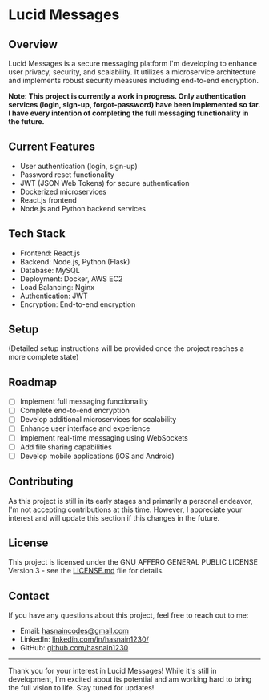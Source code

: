 # Lucid Messages

## Overview

Lucid Messages is a secure messaging platform I'm developing to enhance user privacy, security, and scalability. It utilizes a microservice architecture and implements robust security measures including end-to-end encryption.

**Note: This project is currently a work in progress. Only authentication services (login, sign-up, forgot-password) have been implemented so far. I have every intention of completing the full messaging functionality in the future.**

## Current Features

- User authentication (login, sign-up)
- Password reset functionality
- JWT (JSON Web Tokens) for secure authentication
- Dockerized microservices
- React.js frontend
- Node.js and Python backend services

## Tech Stack

- Frontend: React.js
- Backend: Node.js, Python (Flask)
- Database: MySQL
- Deployment: Docker, AWS EC2
- Load Balancing: Nginx
- Authentication: JWT
- Encryption: End-to-end encryption

## Setup

(Detailed setup instructions will be provided once the project reaches a more complete state)

## Roadmap

- [ ] Implement full messaging functionality
- [ ] Complete end-to-end encryption
- [ ] Develop additional microservices for scalability
- [ ] Enhance user interface and experience
- [ ] Implement real-time messaging using WebSockets
- [ ] Add file sharing capabilities
- [ ] Develop mobile applications (iOS and Android)

## Contributing

As this project is still in its early stages and primarily a personal endeavor, I'm not accepting contributions at this time. However, I appreciate your interest and will update this section if this changes in the future.

## License

This project is licensed under the GNU AFFERO GENERAL PUBLIC LICENSE Version 3 - see the [LICENSE.md](LICENSE.md) file for details.

## Contact

If you have any questions about this project, feel free to reach out to me:

- Email: hasnaincodes@gmail.com
- LinkedIn: [linkedin.com/in/hasnain1230/](https://linkedin.com/in/hasnain1230/)
- GitHub: [github.com/hasnain1230](https://github.com/hasnain1230)

---

Thank you for your interest in Lucid Messages! While it's still in development, I'm excited about its potential and am working hard to bring the full vision to life. Stay tuned for updates!
